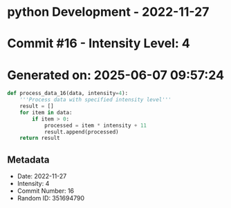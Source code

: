 ﻿# python Development - 2022-11-27
# Commit #16 - Intensity Level: 4
# Generated on: 2025-06-07 09:57:24
```python
def process_data_16(data, intensity=4):
    '''Process data with specified intensity level'''
    result = []
    for item in data:
        if item > 0:
            processed = item * intensity + 11
            result.append(processed)
    return result
```
## Metadata
- Date: 2022-11-27
- Intensity: 4
- Commit Number: 16
- Random ID: 351694790
